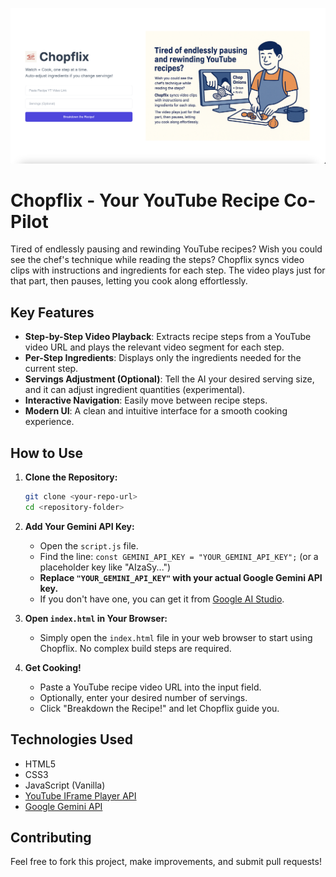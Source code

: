 ![Chopflix Landing Page](landing.png)

# Chopflix - Your YouTube Recipe Co-Pilot

Tired of endlessly pausing and rewinding YouTube recipes? Wish you could see the chef's technique while reading the steps? Chopflix syncs video clips with instructions and ingredients for each step. The video plays just for that part, then pauses, letting you cook along effortlessly.

## Key Features

*   **Step-by-Step Video Playback**: Extracts recipe steps from a YouTube video URL and plays the relevant video segment for each step.
*   **Per-Step Ingredients**: Displays only the ingredients needed for the current step.
*   **Servings Adjustment (Optional)**: Tell the AI your desired serving size, and it can adjust ingredient quantities (experimental).
*   **Interactive Navigation**: Easily move between recipe steps.
*   **Modern UI**: A clean and intuitive interface for a smooth cooking experience.

## How to Use

1.  **Clone the Repository:**
    ```bash
    git clone <your-repo-url>
    cd <repository-folder>
    ```
2.  **Add Your Gemini API Key:**
    *   Open the `script.js` file.
    *   Find the line: `const GEMINI_API_KEY = "YOUR_GEMINI_API_KEY";` (or a placeholder key like "AIzaSy...")
    *   **Replace `"YOUR_GEMINI_API_KEY"` with your actual Google Gemini API key.**
    *   If you don't have one, you can get it from [Google AI Studio](https://aistudio.google.com/app/apikey).

3.  **Open `index.html` in Your Browser:**
    *   Simply open the `index.html` file in your web browser to start using Chopflix. No complex build steps are required.

4.  **Get Cooking!**
    *   Paste a YouTube recipe video URL into the input field.
    *   Optionally, enter your desired number of servings.
    *   Click "Breakdown the Recipe!" and let Chopflix guide you.

## Technologies Used

*   HTML5
*   CSS3
*   JavaScript (Vanilla)
*   [YouTube IFrame Player API](https://developers.google.com/youtube/iframe_api_reference)
*   [Google Gemini API](https://ai.google.dev/docs/gemini_api_overview)

## Contributing

Feel free to fork this project, make improvements, and submit pull requests! 
